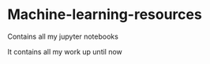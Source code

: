# Machine-learning-resources
Contains all my jupyter notebooks

It contains all my work up until now

